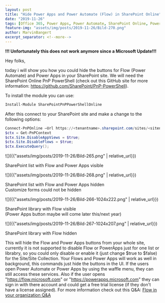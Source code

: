 ```yaml
---
layout: post
title: "Hide Power Apps and Power Automate (Flow) in SharePoint Online"
date: "2019-11-26"
tags: [Office 365, Power Apps, Power Automate, SharePoint Online, PowerShell, HowTo]
feature-img: "assets/img/posts/2019-11-26/Bild-270.png"
author: MarvinBangert
excerpt_separator: <!--more-->
---
```


**!!! Unfortunately this does not work anymore since a Microsoft Update!!!**

Hey folks,

today i will show you how you could hide the buttons for Flow (Power Automate) and Power Apps in your SharePoint site. We will need the SharePoint Online PnP PowerShell (check out this GitHub site for more information: https://github.com/SharePoint/PnP-PowerShell).
<!--more-->
To install the module you can use:

```PowerShell
Install-Module SharePointPnPPowerShellOnline
```

After this connect to your SharePoint site and make a change to the following options:

```PowerShell
Connect-PnPOnline –Url https://<tenantname>.sharepoint.com/sites/<sitename> –Credentials (Get-Credential)
$ctx = Get-PnPContext
$ctx.Site.DisableAppViews = $true;
$ctx.Site.DisableFlows = $true;
$ctx.ExecuteQuery();
```

![]({{"assets/img/posts/2019-11-26/Bild-265.png" | relative_url}})

SharePoint list with Flow and Power Apps visible

![]({{"assets/img/posts/2019-11-26/Bild-268.png" | relative_url}})

SharePoint list with Flow and Power Apps hidden  
Customize forms could not be hidden

![]({{"assets/img/posts/2019-11-26/Bild-266-1024x222.png" | relative_url}})

SharePoint library with Flow visible  
(Power Apps button maybe will come later this/next year)

![]({{"assets/img/posts/2019-11-26/Bild-267-1024x207.png" | relative_url}})

SharePoint library with Flow hidden

This will hide the Flow and Power Apps buttons from your whole site, currently it is not supported to disable Flow or PowerApps just for one list or librabry, so you could only disable or enable it (just change $true to $false) for the Site/Site Collection. Your Flows and Power Apps will work as well in background, this commands just hide the buttons in the UI. If the users open Power Automate or Power Apps by using the waffle menu, they can still access these services. Also if the user opens "https://flow.microsoft.com" or "https://powerapps.microsoft.com" they can sign in with there account and could get a free trial license (if they don't have a license assigned). For more information check out this Q&A: [Flow in your organization Q&A](https://docs.microsoft.com/en-us/power-automate/organization-q-and-a#can-i-block-another-person-from-signing-up-for-flow)
